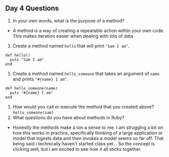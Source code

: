 ## Day 4 Questions

1. In your own words, what is the purpose of a method?
* A method is a way of creating a repeatable action within your own code. This makes iteration easier when dealing with lots of data
1. Create a method named `hello` that will print `"Sam I am"`.
```
def hello()
  puts "Sam I am"
end
```
1. Create a method named `hello_someone` that takes an argument of `name` and prints `"#{name} I am"`.
```
def hello_someone(name)
  puts "#{name} I am"
end
```
1. How would you call or execute the method that you created above?
`hello_someone(sam)`
1. What questions do you have about methods in Ruby?
* Honestly the methods make a ton a sense to me. I am strugglng a bit on how this works in practice, specifically thinking of a large application or model that ingests data and then invokes a model seems so far off. That being said i technically haven't started class yet... So the concept is clicking well, but i am excited to see how it all sticks together.
